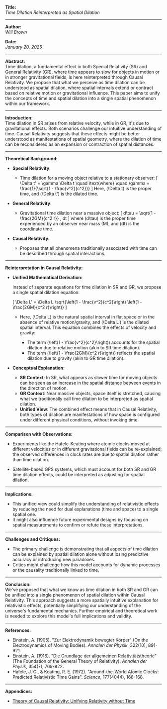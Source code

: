 **Title:**  
*Time Dilation Reinterpreted as Spatial Dilation*

---

**Author:**  
*Will Brown*

**Date:**  
*January 20, 2025*

---

**Abstract:**  
Time dilation, a fundamental effect in both Special Relativity (SR) and General Relativity (GR), where time appears to slow for objects in motion or in stronger gravitational fields, is here reinterpreted through Causal Relativity. We propose that what we perceive as time dilation can be understood as spatial dilation, where spatial intervals extend or contract based on relative motion or gravitational influence. This paper aims to unify the concepts of time and spatial dilation into a single spatial phenomenon within our framework.

---

**Introduction:**  
Time dilation in SR arises from relative velocity, while in GR, it's due to gravitational effects. Both scenarios challenge our intuitive understanding of time. Causal Relativity suggests that these effects might be better understood as manifestations of spatial geometry, where the dilation of time can be reconsidered as an expansion or contraction of spatial distances.

---

**Theoretical Background:**

- **Special Relativity**: 
  - Time dilation for a moving object relative to a stationary observer:
    \[
    \Delta t' = \gamma \Delta t \quad \text{where} \quad \gamma = \frac{1}{\sqrt{1 - \frac{v^2}{c^2}}}
    \]
    Here, \(\Delta t\) is the proper time, and \(\Delta t'\) is the dilated time.

- **General Relativity**: 
  - Gravitational time dilation near a massive object:
    \[
    d\tau = \sqrt{1 - \frac{2GM}{c^2 r}} \, dt
    \]
    where \(d\tau\) is the proper time experienced by an observer near mass \(M\), and \(dt\) is the coordinate time.

- **Causal Relativity**: 
  - Proposes that all phenomena traditionally associated with time can be described through spatial interactions.

---

**Reinterpretation in Causal Relativity:**

- **Unified Mathematical Derivation:**

  Instead of separate equations for time dilation in SR and GR, we propose a single spatial dilation equation:

    \[
    \Delta L' = \Delta L \sqrt{\left(1 - \frac{v^2}{c^2}\right) \left(1 - \frac{2GM}{c^2 r}\right)}
    \]

  - Here, \(\Delta L\) is the natural spatial interval in flat space or in the absence of relative motion/gravity, and \(\Delta L'\) is the dilated spatial interval. This equation combines the effects of velocity and gravity:

    - The term \(\left(1 - \frac{v^2}{c^2}\right)\) accounts for the spatial dilation due to relative motion (akin to SR time dilation).
    - The term \(\left(1 - \frac{2GM}{c^2 r}\right)\) reflects the spatial dilation due to gravity (akin to GR time dilation).

- **Conceptual Explanation:**
  - **SR Context**: In SR, what appears as slower time for moving objects can be seen as an increase in the spatial distance between events in the direction of motion. 
  - **GR Context**: Near massive objects, space itself is stretched, causing what we traditionally call time dilation to be interpreted as spatial dilation. 
  - **Unified View**: The combined effect means that in Causal Relativity, both types of dilation are manifestations of how space is configured under different physical conditions, without invoking time.

---

**Comparison with Observations:**  
- Experiments like the Hafele-Keating where atomic clocks moved at different velocities or in different gravitational fields can be re-explained; the observed differences in clock rates are due to spatial dilation rather than time dilation.

- Satellite-based GPS systems, which must account for both SR and GR time dilation effects, could be interpreted as adjusting for spatial dilation.

---

**Implications:**  
- This unified view could simplify the understanding of relativistic effects by reducing the need for dual explanations (time and space) to a single spatial one.
- It might also influence future experimental designs by focusing on spatial measurements to confirm or refute these interpretations.

---

**Challenges and Critiques:**  
- The primary challenge is demonstrating that all aspects of time dilation can be explained by spatial dilation alone without losing predictive accuracy or introducing new paradoxes.
- Critics might challenge how this model accounts for dynamic processes or the causality traditionally linked to time.

---

**Conclusion:**  
We've proposed that what we know as time dilation in both SR and GR can be unified into a single phenomenon of spatial dilation within Causal Relativity. This approach suggests a more spatially intuitive explanation for relativistic effects, potentially simplifying our understanding of the universe's fundamental mechanics. Further empirical and theoretical work is needed to explore this model's full implications and validity.

---

**References:**  
- Einstein, A. (1905). "Zur Elektrodynamik bewegter Körper" (On the Electrodynamics of Moving Bodies). *Annalen der Physik*, 322(10), 891-921.
- Einstein, A. (1916). "Die Grundlage der allgemeinen Relativitätstheorie" (The Foundation of the General Theory of Relativity). *Annalen der Physik*, 354(7), 769-822.
- Hafele, J. C., & Keating, R. E. (1972). "Around-the-World Atomic Clocks: Predicted Relativistic Time Gains". *Science*, 177(4044), 166-168.

---

**Appendices:**  
- [Theory of Causal Relativity: Unifying Relativity without Time](https://github.com/ENSpunks/Causal-Relativity-Public-/blob/main/Papers/Causal%20Relativity/Theory%20of%20Causal%20Relativity%20(Published%2001-20-25))
